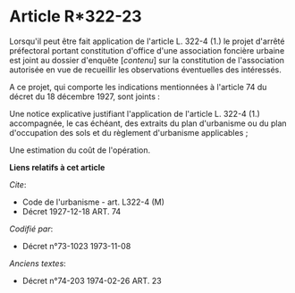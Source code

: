 # Article R*322-23

Lorsqu'il peut être fait application de l'article L. 322-4 (1.) le projet d'arrêté préfectoral portant constitution d'office
d'une association foncière urbaine est joint au dossier d'enquête [*contenu*] sur la constitution de l'association autorisée
en vue de recueillir les observations éventuelles des intéressés.

A ce projet, qui comporte les indications mentionnées à l'article 74 du décret du 18 décembre 1927, sont joints :

Une notice explicative justifiant l'application de l'article L. 322-4 (1.) accompagnée, le cas échéant, des extraits du plan
d'urbanisme ou du plan d'occupation des sols et du règlement d'urbanisme applicables ;

Une estimation du coût de l'opération.

**Liens relatifs à cet article**

_Cite_:

  - Code de l'urbanisme - art. L322-4 (M)
  - Décret  1927-12-18 ART. 74

_Codifié par_:

  - Décret n°73-1023 1973-11-08

_Anciens textes_:

  - Décret n°74-203 1974-02-26 ART. 23

